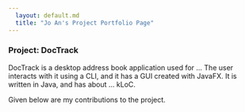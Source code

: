 ```yaml
---
  layout: default.md
  title: "Jo An's Project Portfolio Page"
---
```


### Project: DocTrack

DocTrack is a desktop address book application used for ... The user interacts with it using a CLI, and it has a GUI created with JavaFX. It is written in Java, and has about ... kLoC.

Given below are my contributions to the project.
